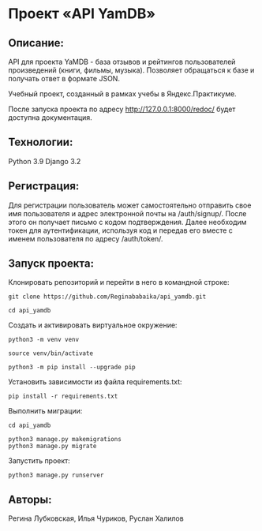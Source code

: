 # Проект «API YamDB»

## Описание:

API для проекта YaMDB - база отзывов и рейтингов пользователей произведений (книги, фильмы, музыка).
Позволяет обращаться к базе и получать ответ в формате JSON.

Учебный проект, созданный в рамках учебы в Яндекс.Практикуме.

После запуска проекта по адресу http://127.0.0.1:8000/redoc/ будет доступна документация.

## Технологии:

Python 3.9
Django 3.2

## Регистрация:
Для регистрации пользователь может самостоятельно отправить свое имя пользователя и адрес электронной почты на /auth/signup/. После этого он получает письмо с кодом подтверждения. Далее необходим токен для аутентификации, используя код и передав его вместе с именем пользователя по адресу /auth/token/.

## Запуск проекта:

Клонировать репозиторий и перейти в него в командной строке:

```
git clone https://github.com/Reginababaika/api_yamdb.git
```

```
cd api_yamdb
```

Cоздать и активировать виртуальное окружение:

```
python3 -m venv venv
```

```
source venv/bin/activate
```

```
python3 -m pip install --upgrade pip
```

Установить зависимости из файла requirements.txt:

```
pip install -r requirements.txt
```

Выполнить миграции:
```
cd api_yamdb

```
```
python3 manage.py makemigrations
python3 manage.py migrate
```

Запустить проект:

```
python3 manage.py runserver
```

## Авторы:
Регина Лубковская, 
Илья Чуриков, 
Руслан Халилов
